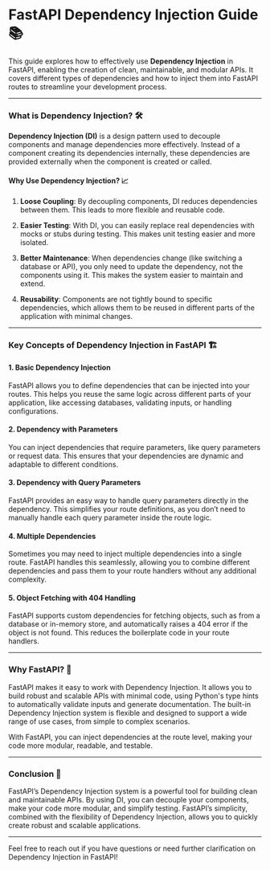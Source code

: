 # FastAPI Dependency Injection Guide 📚

This guide explores how to effectively use **Dependency Injection** in FastAPI, enabling the creation of clean, maintainable, and modular APIs. It covers different types of dependencies and how to inject them into FastAPI routes to streamline your development process.

---

### **What is Dependency Injection? 🛠️**

**Dependency Injection (DI)** is a design pattern used to decouple components and manage dependencies more effectively. Instead of a component creating its dependencies internally, these dependencies are provided externally when the component is created or called.

#### **Why Use Dependency Injection? 📈**

1. **Loose Coupling**: By decoupling components, DI reduces dependencies between them. This leads to more flexible and reusable code.
   
2. **Easier Testing**: With DI, you can easily replace real dependencies with mocks or stubs during testing. This makes unit testing easier and more isolated.

3. **Better Maintenance**: When dependencies change (like switching a database or API), you only need to update the dependency, not the components using it. This makes the system easier to maintain and extend.

4. **Reusability**: Components are not tightly bound to specific dependencies, which allows them to be reused in different parts of the application with minimal changes.

---

### **Key Concepts of Dependency Injection in FastAPI 🏗️**

#### **1. Basic Dependency Injection**

FastAPI allows you to define dependencies that can be injected into your routes. This helps you reuse the same logic across different parts of your application, like accessing databases, validating inputs, or handling configurations.

#### **2. Dependency with Parameters**

You can inject dependencies that require parameters, like query parameters or request data. This ensures that your dependencies are dynamic and adaptable to different conditions.

#### **3. Dependency with Query Parameters**

FastAPI provides an easy way to handle query parameters directly in the dependency. This simplifies your route definitions, as you don’t need to manually handle each query parameter inside the route logic.

#### **4. Multiple Dependencies**

Sometimes you may need to inject multiple dependencies into a single route. FastAPI handles this seamlessly, allowing you to combine different dependencies and pass them to your route handlers without any additional complexity.

#### **5. Object Fetching with 404 Handling**

FastAPI supports custom dependencies for fetching objects, such as from a database or in-memory store, and automatically raises a 404 error if the object is not found. This reduces the boilerplate code in your route handlers.

---

### **Why FastAPI? 🚀**

FastAPI makes it easy to work with Dependency Injection. It allows you to build robust and scalable APIs with minimal code, using Python's type hints to automatically validate inputs and generate documentation. The built-in Dependency Injection system is flexible and designed to support a wide range of use cases, from simple to complex scenarios.

With FastAPI, you can inject dependencies at the route level, making your code more modular, readable, and testable.

---

### **Conclusion 🎉**

FastAPI’s Dependency Injection system is a powerful tool for building clean and maintainable APIs. By using DI, you can decouple your components, make your code more modular, and simplify testing. FastAPI’s simplicity, combined with the flexibility of Dependency Injection, allows you to quickly create robust and scalable applications.

---

Feel free to reach out if you have questions or need further clarification on Dependency Injection in FastAPI!

